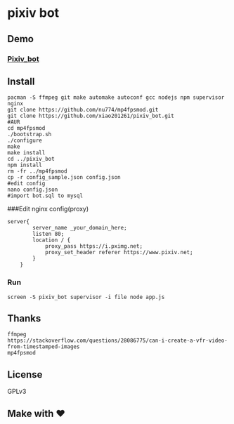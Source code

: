 # pixiv bot
## Demo
### [Pixiv_bot](https://t.me/pixiv_bot)  
## Install
    pacman -S ffmpeg git make automake autoconf gcc nodejs npm supervisor nginx
    git clone https://github.com/nu774/mp4fpsmod.git
    git clone https://github.com/xiao201261/pixiv_bot.git
    #AUR
    cd mp4fpsmod
    ./bootstrap.sh
    ./configure
    make
    make install
    cd ../pixiv_bot
    npm install
    rm -fr ../mp4fpsmod
    cp -r config_sample.json config.json
    #edit config
    nano config.json
    #import bot.sql to mysql
###Edit nginx config(proxy)

    server{
            server_name _your_domain_here;
            listen 80;
            location / {
                proxy_pass https://i.pximg.net;
                proxy_set_header referer https://www.pixiv.net;
            }
        }
### Run
    screen -S pixiv_bot supervisor -i file node app.js
## Thanks
    ffmpeg
    https://stackoverflow.com/questions/28086775/can-i-create-a-vfr-video-from-timestamped-images
    mp4fpsmod
## License

GPLv3

## Make with ♥